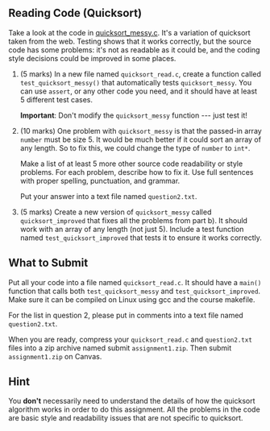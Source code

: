 ## Reading Code (Quicksort)

Take a look at the code in [quicksort_messy.c](quicksort_messy.c). It's a
variation of quicksort taken from the web. Testing shows that it works
correctly, but the source code has some problems: it's not as readable as it
could be, and the coding style decisions could be improved in some places.

1. (5 marks) In a new file named `quicksort_read.c`, create a function called
   `test_quicksort_messy()` that automatically tests `quicksort_messy`. You
   can use `assert`, or any other code you need, and it should have at least 5
   different test cases.

   **Important**: Don't modify the `quicksort_messy` function --- just
   test it!

2. (10 marks) One problem with `quicksort_messy` is that the passed-in array
   `number` must be size 5. It would be much better if it could sort an array
   of any length. So to fix this, we could change the type of `number` to
   `int*`.

   Make a list of at least 5 more other source code readability or style
   problems. For each problem, describe how to fix it. Use full sentences with
   proper spelling, punctuation, and grammar.

   Put your answer into a text file named `question2.txt`.

3. (5 marks) Create a new version of `quicksort_messy` called
   `quicksort_improved` that fixes all the problems from part b). It should
   work with an array of any length (not just 5). Include a test function
   named `test_quicksort_improved` that tests it to ensure it works correctly.


## What to Submit

Put all your code into a file named `quicksort_read.c`. It should have a
`main()` function that calls both `test_quicksort_messy` and
`test_quicksort_improved`. Make sure it can be compiled on Linux using gcc and
the course makefile.

For the list in question 2, please put in comments into a text file named
`question2.txt`.

When you are ready, compress your `quicksort_read.c` and `question2.txt` files
into a zip archive named submit `assignment1.zip`. Then submit
`assignment1.zip` on Canvas.


## Hint

You **don't** necessarily need to understand the details of how the quicksort
algorithm works in order to do this assignment. All the problems in the code
are basic style and readability issues that are not specific to quicksort.
